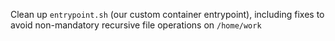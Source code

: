 Clean up `entrypoint.sh` (our custom container entrypoint), including fixes to avoid non-mandatory recursive file operations on `/home/work`
